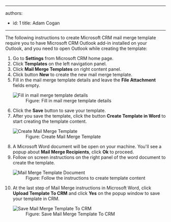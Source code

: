

---
authors:
  - id: 1
    title: Adam Cogan
---




<span class='intro'> <p>The following instructions to create Microsoft CRM mail merge template require you to have Microsoft CRM Outlook add-in installed on your Outlook, and you need to open Outlook while creating the template&#58;</p> </span>

<ol><li>Go to <b>Settings</b> from Microsoft CRM home page.</li><li>Click <b>Templates</b> on the left navigation panel.</li><li>Click <b>Mail Merge Templates</b> on right content panel.</li><li>Click button <b>New</b> to create the new mail merge template.</li><li>Fill in the mail merge template details and leave the <b>File Attachment</b> fields empty.</li><dl class="image"><dt><img src="/Communication/Rules-to-Better-CRM-Mail-Merge/PublishingImages/mail-merge-1.jpg" alt="Fill in mail merge template details" /></dt><dd>Figure&#58; Fill in mail merge template details</dd></dl><li>Click the <b>Save</b> button to save your template.</li><li>After you save the template, click the button <b>Create Template in Word</b> to start creating the template content.</li><dl class="image"><dt><img src="/Communication/Rules-to-Better-CRM-Mail-Merge/PublishingImages/mail-merge-2.jpg" alt="Create Mail Merge Template" /></dt><dd>Figure&#58; Create Mail Merge Template</dd></dl><li>A Microsoft Word document will be open on your machine. You'll see a popup about
<b>Mail Merge Recipients</b>, click <b>Ok</b> to proceed.</li><li>Follow on screen instructions on the right panel of the word document to create
the template.</li><dl class="image"><dt><img src="/Communication/Rules-to-Better-CRM-Mail-Merge/PublishingImages/mail-merge-3.jpg" alt="Mail Merge Template Document" /></dt><dd>Figure&#58; Follow the instructions to create template content</dd></dl><li>At the last step of Mail Merge instructions in Microsoft Word, click <b>Upload
 Template To CRM</b> and click <b>Yes</b> on the popup window to save your template
 in CRM.</li><dl class="image"><dt><img src="/Communication/Rules-to-Better-CRM-Mail-Merge/PublishingImages/mail-merge-4.jpg" alt="Save Mail Merge Template To CRM" /></dt><dd>Figure&#58; Save Mail Merge Template To CRM</dd></dl></ol>


